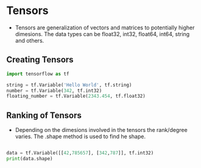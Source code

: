 # Tensors
- Tensors are generalization of vectors and matrices to potentially higher dimesions. The data types can be float32, int32, float64, int64, string and others.

## Creating Tensors
```python
import tensorflow as tf

string = tf.Variable('Hello World', tf.string)
number = tf.Variable(342, tf.int32)
floating_number = tf.Variable(2343.454, tf.float32)
```
## Ranking of Tensors

- Depending on the dimesions involved in the tensors the rank/degree varies. The .shape method is used to find he shape.
```python

data = tf.Variable([[42,785657], [342,787]], tf.int32)
print(data.shape)
```
